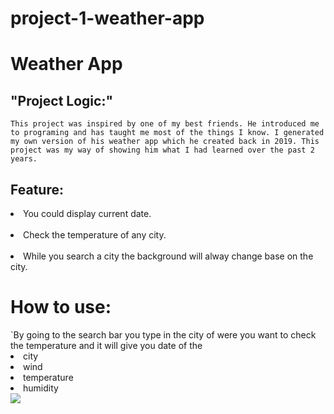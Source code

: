 # project-1-weather-app

# Weather App

<h2>"Project Logic:"</h2>

`This project was inspired by one of my best friends. He introduced me to programing and has taught me most of the things I know. I generated my own version of his weather app which he created back in 2019. This project was my way of showing him what I had learned over the past 2 years.`

<h2>Feature:</h2>
<li>You could display current date.</li><br>
<li>Check the temperature  of any city.</li><br>
<li>While you search a city the background will alway change base on the city.</li>

<h1>How to use:</h1>
`By going to the search bar you type in the city of were you want to check the temperature  and it will give you date of the <li>city</li><li>wind</li><li>temperature </li><li>humidity</li>
<img src="Rain.jpg">

